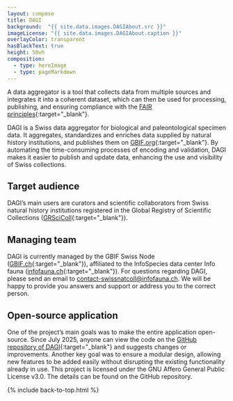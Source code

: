 ```yaml
---
layout: compose
title: DAGI
background:  "{{ site.data.images.DAGIAbout.src }}"
imageLicense: "{{ site.data.images.DAGIAbout.caption }}"
overlayColor: transparent
hasBlackText: true
height: 50vh
composition:
  - type: heroImage
  - type: pageMarkdown
---
```


A data aggregator is a tool that collects data from multiple sources and integrates it into a coherent dataset, which can then be used for processing, publishing, and ensuring compliance with the [FAIR principles](https://www.go-fair.org/fair-principles/){:target="_blank"}.
<br>

DAGI is a Swiss data aggregator for biological and paleontological specimen data. It aggregates, standardizes and enriches data supplied by natural history institutions, and publishes them on [GBIF.org](https://www.gbif.org/){:target="_blank"}. By automating the time-consuming processes of encoding and validation, DAGI makes it easier to publish and update data, enhancing the use and visibility of Swiss collections.

## Target audience

DAGI’s main users are curators and scientific collaborators from Swiss natural history institutions registered in the Global Registry of Scientific Collections ([GRSciColl](https://scientific-collections.gbif.org/){:target="_blank"}).

## Managing team

DAGI is currently managed by the GBIF Swiss Node ([GBIF.ch](https://www.gbif.org/country/CH/summary){:target="_blank"}), affiliated to the InfoSpecies data center Info fauna ([infofauna.ch](https://www.infofauna.ch/fr#gsc.tab=0){:target="_blank"}).
For questions regarding DAGI, please send an email to [contact-swissnatcoll@infofauna.ch](mailto:contact-swissnatcoll@infofauna.ch). We will be happy to provide you answers and support or address you to the correct person.
<br>

## Open-source application

One of the project’s main goals was to make the entire application open-source. Since July 2025, anyone can view the code on the [GitHub repository of DAGI](https://github.com/zebbra/data_aggregator/tree/develop){:target="_blank"} and suggests changes or improvements. Another key goal was to ensure a modular design, allowing new features to be added easily without disrupting the existing functionality already in use.
This project is licensed under the GNU Affero General Public License v3.0. The details can be found on the GitHub repository.

{% include back-to-top.html %}
